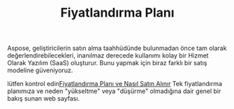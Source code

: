 ﻿---
title: Fiyatlandırma Planı
second_title: Aspose.Cells Cloud Documen
type: docs
url: /tr/pricing-plan/
description: Aspose.Cells Bulut, oluşturma, dönüştürme, birleştirme, bölme, korumalı, iç nesne işlemi vb. için Excel'i destekler
weight: 70
---
Aspose, geliştiricilerin satın alma taahhüdünde bulunmadan önce tam olarak değerlendirebilecekleri, inanılmaz derecede kullanımı kolay bir Hizmet Olarak Yazılım (SaaS) oluşturur. Bunu yapmak için biraz farklı bir satış modeline güveniyoruz.

lütfen kontrol edin[Fiyatlandırma Planı ve Nasıl Satın Alınır](https://purchase.aspose.cloud/buy) Tek fiyatlandırma planımıza ve neden "yükseltme" veya "düşürme" olmadığına dair genel bir bakış sunan web sayfası.


